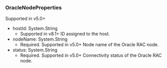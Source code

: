 ### OracleNodeProperties
Supported in v5.0+

- hostId: System.String
  - Supported in v8.1+
  ID assigned to the host.
- nodeName: System.String
  - Required. Supported in v5.0+
  Node name of the Oracle RAC node.
- status: System.String
  - Required. Supported in v5.0+
  Connectivity status of the Oracle RAC node.
